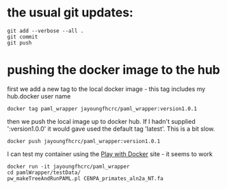 # the usual git updates:
```
git add --verbose --all .
git commit
git push
```

# pushing the docker image to the hub

first we add a new tag to the local docker image - this tag includes my hub.docker user name
```
docker tag paml_wrapper jayoungfhcrc/paml_wrapper:version1.0.1
```
then we push the local image up to docker hub. If I hadn't supplied ':version1.0.0' it would gave used the default tag 'latest'. This is a bit slow.
```
docker push jayoungfhcrc/paml_wrapper:version1.0.1
```

I can test my container using the [Play with Docker](https://labs.play-with-docker.com) site - it seems to work
```
docker run -it jayoungfhcrc/paml_wrapper
cd pamlWrapper/testData/
pw_makeTreeAndRunPAML.pl CENPA_primates_aln2a_NT.fa
```
